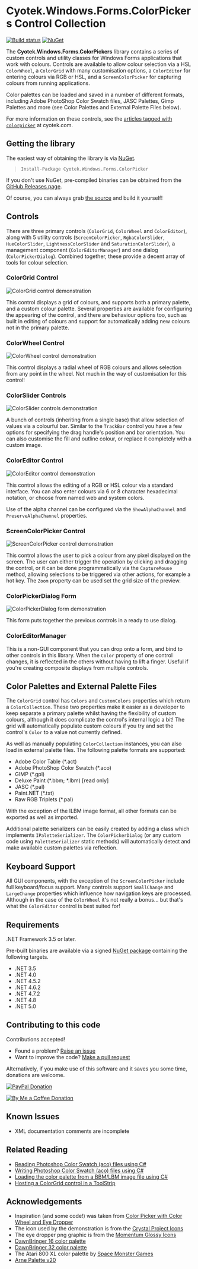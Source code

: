 # Cyotek.Windows.Forms.ColorPickers Control Collection

[![Build status][cibadge]][ci] [![NuGet][nugetbadge]][nuget]

The **Cyotek.Windows.Forms.ColorPickers** library contains a
series of custom controls and utility classes for Windows Forms
applications that work with colours. Controls are available to
allow colour selection via a HSL `ColorWheel`, a `ColorGrid`
with many customisation options, a `ColorEditor` for entering
colours via RGB or HSL, and a `ScreenColorPicker` for capturing
colours from running applications.

Color palettes can be loaded and saved in a number of different
formats, including Adobe PhotoShop Color Swatch files, JASC
Palettes, Gimp Palettes and more (see Color Palettes and
External Palette Files below).

For more information on these controls, see the [articles tagged
with `colorpicker`][blogtag] at cyotek.com.

## Getting the library

The easiest way of obtaining the library is via [NuGet][nuget].

> `Install-Package Cyotek.Windows.Forms.ColorPicker`

If you don't use NuGet, pre-compiled binaries can be obtained
from the [GitHub Releases page][ghrel].

Of course, you can always grab [the source][ghsrc] and build it
yourself!

## Controls

There are three primary controls (`ColorGrid`, `ColorWheel` and
`ColorEditor`), along with 5 utility controls
(`ScreenColorPicker`, `RgbaColorSlider`, `HueColorSlider`,
`LightnessColorSlider` and `SaturationColorSlider`), a
management component (`ColorEditorManager`) and one dialog
(`ColorPickerDialog`). Combined together, these provide a decent
array of tools for colour selection.

### ColorGrid Control

![ColorGrid control demonstration][colorgridscreen]

This control displays a grid of colours, and supports both a
primary palette, and a custom colour palette. Several properties
are available for configuring the appearing of the control, and
there are behaviour options too, such as built in editing of
colours and support for automatically adding new colours not in
the primary palette.

### ColorWheel Control

![ColorWheel control demonstration][colorwheelscreen]

This control displays a radial wheel of RGB colours and allows
selection from any point in the wheel. Not much in the way of
customisation for this control!

### ColorSlider Controls

![ColorSlider controls demonstration][colorsliderscreen]

A bunch of controls (inheriting from a single base) that allow
selection of values via a colourful bar. Similar to the
`TrackBar` control you have a few options for specifying the
drag handle's position and bar orientation. You can also
customise the fill and outline colour, or replace it completely
with a custom image.

### ColorEditor Control

![ColorEditor control demonstration][coloreditorscreen]

This control allows the editing of a RGB or HSL colour via a
standard interface. You can also enter colours via 6 or 8
character hexadecimal notation, or choose from named web and
system colors.

Use of the alpha channel can be configured via the
`ShowAlphaChannel` and `PreserveAlphaChannel` properties.

### ScreenColorPicker Control

![ScreenColorPicker control demonstration][screenpickerscreen]

This control allows the user to pick a colour from any pixel
displayed on the screen. The user can either trigger the
operation by clicking and dragging the control, or it can be
done programmatically via the `CaptureMouse` method, allowing
selections to be triggered via other actions, for example a hot
key. The `Zoom` property can be used set the grid size of the
preview.

### ColorPickerDialog Form

![ColorPickerDialog form demonstration][colordialogscreen]

This form puts together the previous controls in a ready to use
dialog.

### ColorEditorManager

This is a non-GUI component that you can drop onto a form, and
bind to other controls in this library. When the `Color`
property of one control changes, it is reflected in the others
without having to lift a finger. Useful if you're creating
composite displays from multiple controls.

## Color Palettes and External Palette Files

The `ColorGrid` control has `Colors` and `CustomColors`
properties which return a `ColorCollection`. These two
properties make it easier as a developer to keep separate a
primary palette whilst having the flexibility of custom colours,
although it does complicate the control's internal logic a bit!
The grid will automatically populate custom colours if you try
and set the control's `Color` to a value not currently defined.

As well as manually populating `ColorCollection` instances, you
can also load in external palette files. The following palette
formats are supported:

* Adobe Color Table (*.act)
* Adobe PhotoShop Color Swatch (*.aco)
* GIMP (*.gpl)
* Deluxe Paint (*.bbm; *.lbm) [read only]
* JASC (*.pal)
* Paint.NET (*.txt)
* Raw RGB Triplets (*.pal)

With the exception of the ILBM image format, all other formats
can be exported as well as imported.

Additional palette serializers can be easily created by adding a
class which implements `IPaletteSerializer`. The
`ColorPickerDialog` (or any custom code using
`PaletteSerializer` static methods) will automatically detect
and make available custom palettes via reflection.

## Keyboard Support

All GUI components, with the exception of the
`ScreenColorPicker` include full keyboard/focus support. Many
controls support `SmallChange` and `LargeChange` properties
which influence how navigation keys are processed. Although in
the case of the `ColorWheel` it's not really a bonus... but
that's what the `ColorEditor` control is best suited for!

## Requirements

.NET Framework 3.5 or later.

Pre-built binaries are available via a signed [NuGet
package][nuget] containing the following targets.

* .NET 3.5
* .NET 4.0
* .NET 4.5.2
* .NET 4.6.2
* .NET 4.7.2
* .NET 4.8
* .NET 5.0

## Contributing to this code

Contributions accepted!

* Found a problem? [Raise an issue][ghissue]
* Want to improve the code? [Make a pull request][ghpull]

Alternatively, if you make use of this software and it saves you
some time, donations are welcome.

[![PayPal Donation][paypalimg]][paypal]

[![By Me a Coffee Donation][bmacimg]][bmac]

## Known Issues

* XML documentation comments are incomplete

## Related Reading

* [Reading Photoshop Color Swatch (aco) files using C#]
* [Writing Photoshop Color Swatch (aco) files using C#]
* [Loading the color palette from a BBM/LBM image file using C#]
* [Hosting a ColorGrid control in a ToolStrip]

## Acknowledgements

* Inspiration (and some code!) was taken from [Color Picker with
  Color Wheel and Eye Dropper]
* The icon used by the demonstration is from the [Crystal
  Project Icons]
* The eye dropper png graphic is from the [Momentum Glossy
  Icons]
* [DawnBringer 16 color palette]
* [DawnBringer 32 color palette]
* The Atari 800 XL color palette by [Space Monster Games]
* [Arne Palette v20]

[Color Picker with Color Wheel and Eye Dropper]: http://www.codeproject.com/Articles/21965/Color-Picker-with-Color-Wheel-and-Eye-Dropper
[Crystal Project Icons]: http://www.iconfinder.com/icondetails/17937/128/color_color_scheme_icons_renk_icon
[Momentum Glossy Icons]: http://www.iconfinder.com/icondetails/84569/32/eyedropper_icon
[DawnBringer 16 color palette]: http://www.pixeljoint.com/forum/forum_posts.asp?TID=12795
[DawnBringer 32 color palette]: http://www.pixeljoint.com/forum/forum_posts.asp?TID=16247
[Space Monster Games]: http://www.spacemonsters.co.uk/2011/10/the-atari-colour-palette/
[Arne Palette v20]: http://androidarts.com/palette/16pal.htm

[Reading Photoshop Color Swatch (aco) files using C#]: http://cyotek.com/blog/reading-photoshop-color-swatch-aco-files-using-csharp
[Writing Photoshop Color Swatch (aco) files using C#]: http://cyotek.com/blog/writing-photoshop-color-swatch-aco-files-using-csharp
[Loading the color palette from a BBM/LBM image file using C#]: http://cyotek.com/blog/loading-the-color-palette-from-a-bbm-lbm-image-file-using-csharp
[Hosting a ColorGrid control in a ToolStrip]: http://www.cyotek.com/blog/hosting-a-colorgrid-control-in-a-toolstrip

[blogtag]: http://www.cyotek.com/blog/tag/colorpicker
[colorgridscreen]: res/cp-colorgridcontrol.png
[colorwheelscreen]: res/cp-colorwheelcontrol.png
[colorsliderscreen]: res/cp-colorslidercontrols.png
[coloreditorscreen]: res/cp-coloreditorcontrol.png
[screenpickerscreen]: res/cp-screencolorpickercontrol.png
[colordialogscreen]: res/cp-colorpickerdialog.png

[nuget]: https://www.nuget.org/packages/Cyotek.Windows.Forms.ColorPicker/
[nugetbadge]: https://img.shields.io/nuget/vpre/Cyotek.Windows.Forms.ColorPicker

[ci]: https://ci.appveyor.com/project/cyotek/cyotek-windows-forms-colorpicker
[cibadge]: https://img.shields.io/appveyor/build/cyotek/cyotek-windows-forms-colorpicker

[ghissue]: https://github.com/cyotek/Cyotek.Windows.Forms.ColorPicker/issues
[ghpull]: https://github.com/cyotek/Cyotek.Windows.Forms.ColorPicker/pulls
[ghrel]: https://github.com/cyotek/Cyotek.Windows.Forms.ColorPicker/releases
[ghsrc]: https://github.com/cyotek/Cyotek.Windows.Forms.ColorPicker

[paypal]: https://www.paypal.me/cyotek
[paypalimg]: https://static.cyotek.com/assets/images/donate.gif
[bmac]: https://www.buymeacoffee.com/cyotek
[bmacimg]: https://static.cyotek.com/assets/images/bmac.png
